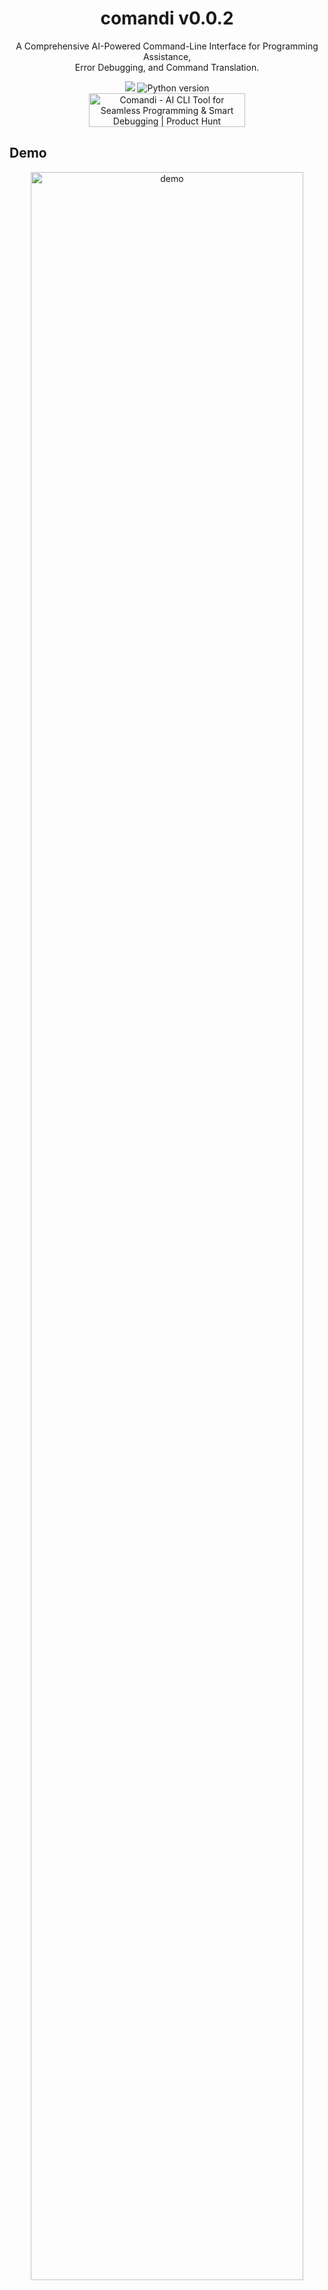 <div align="center">

# comandi v0.0.2

A Comprehensive AI-Powered Command-Line Interface for Programming Assistance,  
Error Debugging, and Command Translation.

<a href="https://app.commanddash.io/agent/github_datavorous_comandi"><img src="https://img.shields.io/badge/AI-Code%20Agent-EB9FDA"></a>
![Python version](https://img.shields.io/badge/python-3.10%2B-blue) <br>
<a href="https://www.producthunt.com/posts/comandi?embed=true&utm_source=badge-featured&utm_medium=badge&utm_souce=badge-comandi" target="_blank"><img src="https://api.producthunt.com/widgets/embed-image/v1/featured.svg?post_id=480995&theme=light" alt="Comandi - AI&#0032;CLI&#0032;Tool&#0032;for&#0032;Seamless&#0032;Programming&#0032;&#0038;&#0032;Smart&#0032;Debugging | Product Hunt" style="width: 250px; height: 54px;" width="250" height="54" /></a>
</div>

## Demo

<div align="center"> 

<img src="https://raw.githubusercontent.com/datavorous/comandi/main/imgs/syntax.gif" alt="demo" width="93%">  
   <br>
</div>

## Overview

COMANDI is an AI-driven command-line tool designed to streamline programming workflows by translating natural language instructions into executable shell commands, debugging code, and offering targeted programming assistance. It leverages advanced natural language processing to enhance developer productivity directly from the terminal, using MetaAI(Llama3).

## Features

- **Command Translation:** Converts natural language commands into shell instructions, with the option to execute them directly.
- **Code Analysis:** Supports understanding, debugging, and fixing code files. The tool provides summaries, debugging tips, and suggested code improvements.

## Installation

To install COMANDI, ensure Python 3.10 or higher is installed, and follow these steps:

1. **Clone the repository:**
   ```bash
   git clone https://github.com/datavorous/comandi.git
   cd comandi
   ```

2. **Build the package:**
   ```bash
   pip install setuptools wheel
   python setup.py sdist bdist_wheel
   ```

3. **Install the package:**
   ```bash
   pip install .
   ```

4. **Run COMANDI:**
   ```bash
   comandi -run
   ```

## Usage

COMANDI supports various functionalities tailored to enhance command-line operations and programming tasks:

1. **Command Execution:**
   - Input a natural language instruction.
   - COMANDI translates it into a shell command, provides a description, and prompts for execution.

2. **Code Analysis:**
   - To analyze code, use:
     ```bash
     understand path/to/file.py
     debug path/to/file.py
     fix path/to/file.py
     ```
   - Specify line ranges for focused analysis:
     ```bash
     understand path/to/file.py:10-15,27-48
     ```

3. **System Information:**
   - COMANDI displays key system details at startup, providing context for further operations.

4. **Interactive Prompts:**
   - Engage with the AI to receive hints, command suggestions, and code fixes. Example:
     ```bash
     :: How do I sort a list in Python?
     ```

## Technical Overview

- **Programming Language:** Python 3.10+
- **Core Libraries:**
  - `rich`: Provides enhanced terminal formatting.
  - `subprocess`: Facilitates command execution.
  - `pkg_resources`: Manages resource paths and dependencies.
  - `MetaAI`: Powers AI-driven features.

## Roadmap

- **User Preferences:** Customizable settings for user-specific preferences.
- **Command History:** Save and recall previous commands.
- **Version Control Integration:** Git and other VCS operations from the CLI.

## Contribution

Contributions are welcome. Please refer to the [CONTRIBUTING.md](CONTRIBUTING.md) file for guidelines.

## License

This project is licensed under the Apache License 2.0. See the [LICENSE](LICENSE) file for details.

## Acknowledgments

Special thanks to the creators of the `MetaAI` and `rich` libraries for their invaluable tools.
